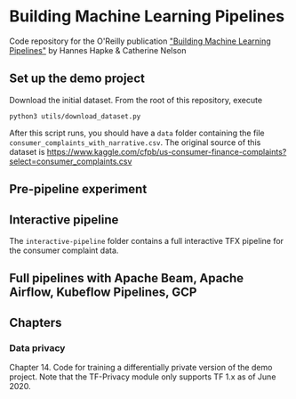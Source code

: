 # Building Machine Learning Pipelines

Code repository for the O'Reilly publication ["Building Machine Learning Pipelines"](http://www.buildingmlpipelines.com) by Hannes Hapke &amp; Catherine Nelson

## Set up the demo project

Download the initial dataset. From the root of this repository, execute 

```
python3 utils/download_dataset.py
```

After this script runs, you should have a `data` folder containing the file `consumer_complaints_with_narrative.csv`. The original source of this dataset is https://www.kaggle.com/cfpb/us-consumer-finance-complaints?select=consumer_complaints.csv

## Pre-pipeline experiment

## Interactive pipeline

The `interactive-pipeline` folder contains a full interactive TFX pipeline for the consumer complaint data.

## Full pipelines with Apache Beam, Apache Airflow, Kubeflow Pipelines, GCP

## Chapters

### Data privacy
Chapter 14. Code for training a differentially private version of the demo project. Note that the TF-Privacy module only supports TF 1.x as of June 2020.